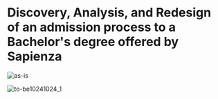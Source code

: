 # Discovery, Analysis, and Redesign of an admission process to a Bachelor's degree offered by Sapienza
![as-is](https://user-images.githubusercontent.com/92749282/137783552-307e900e-39c9-4dfa-9333-32b8e321b6ce.jpg)

![to-be10241024_1](https://user-images.githubusercontent.com/92749282/138886264-e9fabcda-2a86-47fd-9288-00d13203a02f.jpg)
